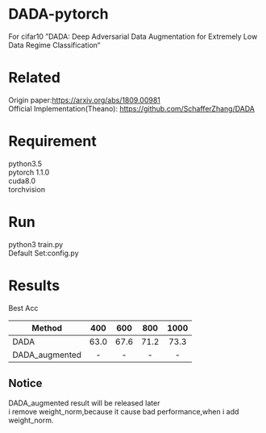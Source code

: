 # DADA-pytorch
For cifar10 ”DADA: Deep Adversarial Data Augmentation for Extremely Low Data Regime Classification“

# Related  
Origin paper:https://arxiv.org/abs/1809.00981  
Official Implementation(Theano): https://github.com/SchafferZhang/DADA  
# Requirement  
python3.5  
pytorch 1.1.0  
cuda8.0  
torchvision  
# Run
python3 train.py  
Default Set:config.py  
# Results  
Best Acc  

|Method | 400 | 600 | 800 | 1000 |
|-------|:-----:|:-----:|:-----:|:-----:|
 |DADA | 63.0 | 67.6 | 71.2 | 73.3 |
 |DADA_augmented | - | - | - | - |
 ## Notice
 DADA_augmented result will be released later  
 i remove weight_norm,because it cause bad performance,when i add weight_norm.  
